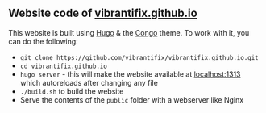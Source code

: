## Website code of [vibrantifix.github.io](https://vibrantifix.github.io)

This website is built using [Hugo](https://gohugo.io/) & the [Congo](https://git.io/hugo-congo) theme. To work with it, you can do the following:
- `git clone https://github.com/vibrantifix/vibrantifix.github.io.git`
- `cd vibrantifix.github.io`
- `hugo server` - this will make the website available at [localhost:1313](http://localhost:1313) which autoreloads after changing any file
- `./build.sh` to build the website
- Serve the contents of the `public` folder with a webserver like Nginx
